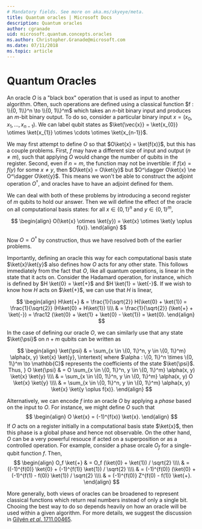```yaml
---
# Mandatory fields. See more on aka.ms/skyeye/meta.
title: Quantum oracles | Microsoft Docs 
description: Quantum oracles
author: cgranade
uid: microsoft.quantum.concepts.oracles
ms.author: Christopher.Granade@microsoft.com
ms.date: 07/11/2018
ms.topic: article
---
```

# Quantum Oracles

An oracle $O$ is a "black box" operation that is used as input to another algorithm.
Often, such operations are defined using a classical function $f : \\{0, 1\\}^n \to \\{0, 1\\}^m$ which takes an $n$-bit binary input and produces an $m$-bit binary output.
To do so, consider a particular binary input $x = (x_{0}, x_{1}, \dots, x_{n-1})$.
We can label qubit states as $\ket{\vec{x}} = \ket{x_{0}} \otimes \ket{x_{1}} \otimes \cdots \otimes \ket{x_{n-1}}$.

We may first attempt to define $O$ so that $O\ket{x} = \ket{f(x)}$, but this has a couple problems.
First, $f$ may have a different size of input and output ($n \ne m$), such that applying $O$ would change the number of qubits in the register.
Second, even if $n = m$, the function may not be invertible:
if $f(x) = f(y)$ for some $x \ne y$, then $O\ket{x} = O\ket{y}$ but $O^\dagger O\ket{x} \ne O^\dagger O\ket{y}$.
This means we won't be able to construct the adjoint operation $O^\dagger$, and oracles have to have an adjoint defined for them.

We can deal with both of these problems by introducing a second register of $m$ qubits to hold our answer.
Then we will define the effect of the oracle on all computational basis states: for all $x \in \{0, 1\}^n$ and $y \in \{0, 1\}^m$,

$$
\begin{align}
    O(\ket{x} \otimes \ket{y}) = \ket{x} \otimes \ket{y \oplus f(x)}.
\end{align}
$$

Now $O = O^\dagger$ by construction, thus we have resolved both of the earlier problems.

Importantly, defining an oracle this way for each computational basis state $\ket{x}\ket{y}$ also defines how $O$ acts for any other state.
This follows immediately from the fact that $O$, like all quantum operations, is linear in the state that it acts on.
Consider the Hadamard operation, for instance, which is defined by $H \ket{0} = \ket{+}$ and $H \ket{1} = \ket{-}$.
If we wish to know how $H$ acts on $\ket{+}$, we can use that $H$ is linear,

$$
\begin{align}
H\ket{+} & = \frac{1}{\sqrt{2}} H(\ket{0} + \ket{1}) = \frac{1}{\sqrt{2}} (H\ket{0} + H\ket{1}) \\\\
           & = \frac{1}{\sqrt{2}} (\ket{+} + \ket{-}) = \frac12 (\ket{0} + \ket{1} + \ket{0} - \ket{1}) = \ket{0}.
\end{align}
$$

In the case of defining our oracle $O$, we can similarly use that any state $\ket{\psi}$ on $n + m$ qubits can be written as

$$
\begin{align}
\ket{\psi} & = \sum_{x \in \{0, 1\}^n, y \in \{0, 1\}^m} \alpha(x, y) \ket{x} \ket{y},
    \intertext{
        where $\alpha : \{0, 1\}^n \times \{0, 1\}^m \to \mathbb{C}$ represents the coefficients of the state $\ket{\psi}$.
        Thus,
    }
    O \ket{\psi} & = O \sum_{x \in \{0, 1\}^n, y \in \{0, 1\}^m} \alpha(x, y) \ket{x} \ket{y} \\\\
                    & = \sum_{x \in \{0, 1\}^n, y \in \{0, 1\}^m} \alpha(x, y) O \ket{x} \ket{y} \\\\
                    & = \sum_{x \in \{0, 1\}^n, y \in \{0, 1\}^m} \alpha(x, y) \ket{x} \ket{y \oplus f(x)}.
\end{align}
$$

Alternatively, we can encode $f$ into an oracle $O$ by applying a _phase_ based on the input to $O$.
For instance, we might define $O$ such that
$$
\begin{align}
    O \ket{x} = (-1)^{f(x)} \ket{x}.
\end{align}
$$
If $O$ acts on a register initially in a computational basis state $\ket{x}$, then this phase is a global phase and hence not observable.
On the other hand, $O$ can be a very powerful resouce if acted on a superposition or as a controlled operation.
For example, consider a phase orcale $O_f$ for a single-qubit function $f$.
Then,
$$
\begin{align}
    O_f \ket{+}
        & = O_f (\ket{0} + \ket{1}) / \sqrt{2} \\\\
        & = ((-1)^{f(0)} \ket{0} + (-1)^{f(1)} \ket{1}) / \sqrt{2} \\\\
        & = (-1)^{f(0)} (\ket{0} + (-1)^{f(1) - f(0)} \ket{1}) / \sqrt{2} \\\\
        & = (-1)^{f(0)} Z^{f(0) - f(1)} \ket{+}.
\end{align}
$$

More generally, both views of oracles can be broadened to represent classical functions which return real numbers instead of only a single bit.
Chooing the best way to do so depends heavily on how an oracle will be used within a given algorithm.
For more details, we suggest the discussion in [Gilyén *et al*. 1711.00465](https://arxiv.org/abs/1711.00465).
